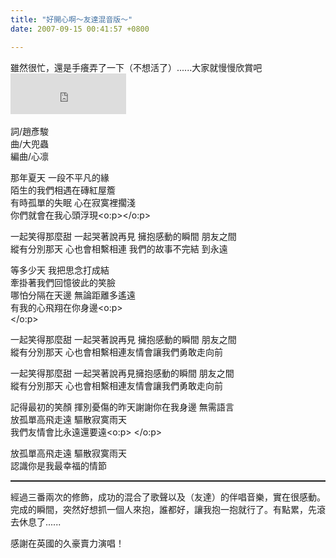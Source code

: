 ```yaml
---
title: "好開心啊～友達混音版～"
date: 2007-09-15 00:41:57 +0800

---
```



雖然很忙，還是手癢弄了一下（不想活了）......大家就慢慢欣賞吧<br /><iframe src="http://vlog.xuite.net/vlog/guest/external.php?media_id=aWRUYTlVLTM1MDIwNS5mbHY=&amp;pt=2&amp;ar=0&amp;as=0" marginheight="0" marginwidth="0" scrolling="no" width="185" frameborder="0" height="65"></iframe><br /><br />詞/趙彥駿<br />曲/大兜蟲<br />編曲/心凛



那年夏天 一段不平凡的緣<br />陌生的我們相遇在磚紅屋簷<br />有時孤單的失眠 心在寂寞裡擱淺<br />你們就會在我心頭浮現<o:p></o:p>



一起笑得那麼甜 一起哭著說再見 擁抱感動的瞬間 朋友之間<br />縱有分別那天 心也會相繫相連 我們的故事不完結 到永遠



等多少天 我把思念打成結<br />牽掛著我們回憶彼此的笑臉<br />哪怕分隔在天邊 無論距離多遙遠<br />有我的心飛翔在你身邊<o:p><br /></o:p>



一起笑得那麼甜 一起哭著說再見 擁抱感動的瞬間 朋友之間<br />縱有分別那天 心也會相繫相連友情會讓我們勇敢走向前



一起笑得那麼甜 一起哭著說再見擁抱感動的瞬間 朋友之間<br />縱有分別那天 心也會相繫相連友情會讓我們勇敢走向前



記得最初的笑顏 揮別憂傷的昨天謝謝你在我身邊 無需語言<br />放孤單高飛走遠 驅散寂寞雨天<br />我們友情會比永遠還要遠<o:p>&nbsp;</o:p>



放孤單高飛走遠 驅散寂寞雨天<br />認識你是我最幸福的情節





<hr style="width: 100%; height: 2px;" />

經過三番兩次的修飾，成功的混合了歌聲以及（友達）的伴唱音樂，實在很感動。完成的瞬間，突然好想抓一個人來抱，誰都好，讓我抱一抱就行了。有點累，先滾去休息了......



感謝在英國的久豪賣力演唱！


